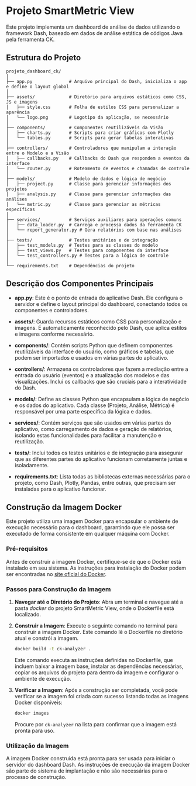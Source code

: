 # Projeto SmartMetric View

Este projeto implementa um dashboard de análise de dados utilizando o framework Dash, baseado em dados de análise estática de códigos Java pela ferramenta CK.

## Estrutura do Projeto

```
projeto_dashboard_ck/
│
├── app.py              # Arquivo principal do Dash, inicializa o app e define o layout global
│
├── assets/             # Diretório para arquivos estáticos como CSS, JS e imagens
│   ├── style.css       # Folha de estilos CSS para personalizar a aparência
│   └── logo.png        # Logotipo da aplicação, se necessário
│
├── components/         # Componentes reutilizáveis da Visão
│   ├── charts.py       # Scripts para criar gráficos com Plotly
│   └── tables.py       # Scripts para gerar tabelas interativas
│
├── controllers/        # Controladores que manipulam a interação entre o Modelo e a Visão
│   ├── callbacks.py    # Callbacks do Dash que respondem a eventos da interface
│   └── router.py       # Roteamento de eventos e chamadas de controle
│
├── models/             # Modelo de dados e lógica de negócio
│   ├── project.py      # Classe para gerenciar informações dos projetos
│   ├── analysis.py     # Classe para gerenciar informações das análises
│   └── metric.py       # Classe para gerenciar as métricas específicas
│
├── services/           # Serviços auxiliares para operações comuns
│   ├── data_loader.py  # Carrega e processa dados da ferramenta CK
│   └── report_generator.py # Gera relatórios com base nas análises
│
├── tests/              # Testes unitários e de integração
│   ├── test_models.py  # Testes para as classes do modelo
│   ├── test_views.py   # Testes para componentes da interface
│   └── test_controllers.py # Testes para a lógica de controle
│
└── requirements.txt    # Dependências do projeto
```
## Descrição dos Componentes Principais

- **app.py**: Este é o ponto de entrada do aplicativo Dash. Ele configura o servidor e define o layout principal do dashboard, conectando todos os componentes e controladores.

- **assets/**: Guarda recursos estáticos como CSS para personalização e imagens. É automaticamente reconhecido pelo Dash, que aplica estilos e imagens conforme necessário.

- **components/**: Contém scripts Python que definem componentes reutilizáveis da interface do usuário, como gráficos e tabelas, que podem ser importados e usados em várias partes do aplicativo.

- **controllers/**: Armazena os controladores que fazem a mediação entre a entrada do usuário (eventos) e a atualização dos modelos e das visualizações. Inclui os callbacks que são cruciais para a interatividade do Dash.

- **models/**: Define as classes Python que encapsulam a lógica de negócio e os dados do aplicativo. Cada classe (Projeto, Análise, Métrica) é responsável por uma parte específica da lógica e dados.

- **services/**: Contém serviços que são usados em várias partes do aplicativo, como carregamento de dados e geração de relatórios, isolando estas funcionalidades para facilitar a manutenção e reutilização.

- **tests/**: Inclui todos os testes unitários e de integração para assegurar que as diferentes partes do aplicativo funcionam corretamente juntas e isoladamente.

- **requirements.txt**: Lista todas as bibliotecas externas necessárias para o projeto, como Dash, Plotly, Pandas, entre outras, que precisam ser instaladas para o aplicativo funcionar.



## Construção da Imagem Docker

Este projeto utiliza uma imagem Docker para encapsular o ambiente de execução necessário para o dashboard, garantindo que ele possa ser executado de forma consistente em qualquer máquina com Docker.

### Pré-requisitos

Antes de construir a imagem Docker, certifique-se de que o Docker está instalado em seu sistema. As instruções para instalação do Docker podem ser encontradas no [site oficial do Docker](https://docs.docker.com/get-docker/).

### Passos para Construção da Imagem

1. **Navegar até o Diretório do Projeto**:
   Abra um terminal e navegue até a pasta _docker_ do projeto SmartMetric View, onde o Dockerfile está localizado.

2. **Construir a Imagem**:
   Execute o seguinte comando no terminal para construir a imagem Docker. Este comando lê o Dockerfile no diretório atual e constrói a imagem.

   ```bash
   docker build -t ck-analyzer .
   ```

   Este comando executa as instruções definidas no Dockerfile, que incluem baixar a imagem base, instalar as dependências necessárias, copiar os arquivos do projeto para dentro da imagem e configurar o ambiente de execução.

3. **Verificar a Imagem**:
   Após a construção ser completada, você pode verificar se a imagem foi criada com sucesso listando todas as imagens Docker disponíveis:

   ```bash
   docker images
   ```

   Procure por `ck-analyzer` na lista para confirmar que a imagem está pronta para uso.

### Utilização da Imagem

A imagem Docker construída está pronta para ser usada para iniciar o servidor do dashboard Dash. As instruções de execução da imagem Docker são parte do sistema de implantação e não são necessárias para o processo de construção.


